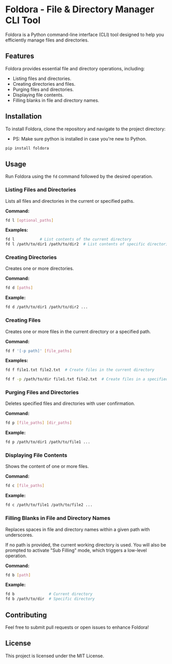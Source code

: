 # Foldora - File & Directory Manager CLI Tool

Foldora is a Python command-line interface (CLI) tool designed to help you efficiently manage files and directories.

## Features

Foldora provides essential file and directory operations, including:

- Listing files and directories.
- Creating directories and files.
- Purging files and directories.
- Displaying file contents.
- Filling blanks in file and directory names.

## Installation

To install Foldora, clone the repository and navigate to the project directory:

- PS: Make sure python is installed in case you're new to Python.

```sh
pip install foldora
```

## Usage

Run Foldora using the `fd` command followed by the desired operation.

### Listing Files and Directories
Lists all files and directories in the current or specified paths.

**Command:**
```sh
fd l [optional_paths]
```

**Examples:**
```sh
fd l           # List contents of the current directory
fd l /path/to/dir1 /path/to/dir2  # List contents of specific directories
```

### Creating Directories
Creates one or more directories.

**Command:**
```sh
fd d [paths]
```

**Example:**
```sh
fd d /path/to/dir1 /path/to/dir2 ...
```

### Creating Files
Creates one or more files in the current directory or a specified path.

**Command:**
```sh
fd f '[-p path]' [file_paths]
```

**Examples:**
```sh
fd f file1.txt file2.txt  # Create files in the current directory

fd f -p /path/to/dir file1.txt file2.txt  # Create files in a specified directory
```

### Purging Files and Directories
Deletes specified files and directories with user confirmation.

**Command:**
```sh
fd p [file_paths] [dir_paths]
```

**Example:**
```sh
fd p /path/to/dir1 /path/to/file1 ...
```

### Displaying File Contents
Shows the content of one or more files.

**Command:**
```sh
fd c [file_paths]
```

**Example:**
```sh
fd c /path/to/file1 /path/to/file2 ...
```

### Filling Blanks in File and Directory Names
Replaces spaces in file and directory names within a given path with underscores.

If no path is provided, the current working directory is used. You will also be prompted to activate "Sub Filling" mode, which triggers a low-level operation.

**Command:**
```sh
fd b [path]
```

**Example:**
```sh
fd b               # Current directory
fd b /path/to/dir  # Specific directory
```

## Contributing
Feel free to submit pull requests or open issues to enhance Foldora!

## License
This project is licensed under the MIT License.
